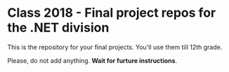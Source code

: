 # Class 2018 - Final project repos for the .NET division

This is the repository for your final projects. You'll use them till 12th grade.

Please, do not add anything. **Wait for furture instructions**.
